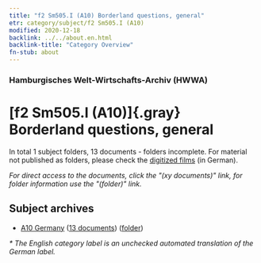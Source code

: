 ```yaml
---
title: "f2 Sm505.I (A10) Borderland questions, general"
etr: category/subject/f2 Sm505.I (A10)
modified: 2020-12-18
backlink: ../../about.en.html
backlink-title: "Category Overview"
fn-stub: about
---
```


### Hamburgisches Welt-Wirtschafts-Archiv (HWWA)
# [f2 Sm505.I (A10)]{.gray}&#8201; Borderland questions, general&#160; 





In total 1 subject folders, 13 documents - folders incomplete.
For material not published as folders, please check the [digitized films](/film/h1_sh) (in German).

_For direct access to the documents, click the "(xy documents)" link, for folder information use the "(folder)" link._

## Subject archives


- [A10 Germany](../../../geo/about.en.html#A10) (<a href="https://dfg-viewer.de/show/?tx_dlf[id]=https://pm20.zbw.eu/mets/sh/1261xx/126128/1443xx/144342/public.mets.en.xml" target="_blank">13 documents</a>) ([folder](http://purl.org/pressemappe20/folder/sh/126128,144342))


_* The English category label is an unchecked automated translation of the German label._

